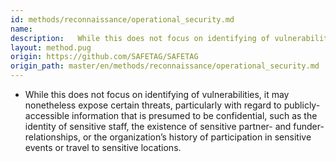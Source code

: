```yaml
---
id: methods/reconnaissance/operational_security.md
name: 
description:   While this does not focus on identifying of vulnerabilities, it may nonetheless expose certain threats, particularly with regard to publicly-accessible information that is presumed to be confidential, such as the identity of sensitive...
layout: method.pug
origin: https://github.com/SAFETAG/SAFETAG
origin_path: master/en/methods/reconnaissance/operational_security.md
---
```


 * While this does not focus on identifying of vulnerabilities, it may nonetheless expose certain threats, particularly with regard to publicly-accessible information that is presumed to be confidential, such as the identity of sensitive staff, the existence of sensitive partner- and funder-relationships, or the organization’s history of participation in sensitive events or travel to sensitive locations.



